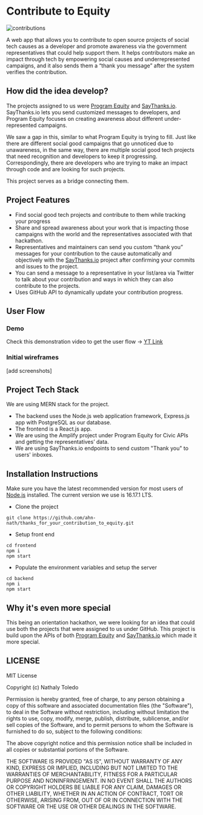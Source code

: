 # Contribute to Equity
![contributions](https://user-images.githubusercontent.com/67247850/192173465-600def16-29e8-4b5b-b338-e94c2705f691.png)

A web app that allows you to contribute to open source projects of social tech causes as a developer and promote awareness via the government representatives that could help support them. It helps contributors make an impact through tech by empowering social causes and underrepresented campaigns, and it also sends them a “thank you message” after the system verifies the contribution. 

## How did the idea develop?

The projects assigned to us were [Program Equity](https://github.com/ProgramEquity) and [SayThanks.io](https://saythanks.io/). SayThanks.io lets you send customized messages to developers, and Program Equity focuses on creating awareness about different under-represented campaigns. 

We saw a gap in this, similar to what Program Equity is trying to fill. Just like there are different social good campaigns that go unnoticed due to unawareness, in the same way, there are multiple social good tech projects that need recognition and developers to keep it progressing. Correspondingly, there are developers who are trying to make an impact through code and are looking for such projects. 


This project serves as a bridge connecting them. 

## Project Features

- Find social good tech projects and contribute to them while tracking your progress
- Share and spread awareness about your work that is impacting those campaigns with the world and the representatives associated with that hackathon. 
- Representatives and maintainers can send you custom “thank you” messages for your contribution to the cause automatically and objectively with the [SayThanks.io](https://saythanks.io/) project after confirming your commits and issues to the project. 
- You can send a message to a representative in your list/area via Twitter to talk about your contribution and ways in which they can also contribute to the projects.
- Uses GitHub API to dynamically update your contribution progress.


## User Flow
### Demo
Check this demonstration video to get the user flow -> [YT Link](https://youtu.be/oMQL1qKpTDo)

### Initial wireframes 
[add screenshots]

## Project Tech Stack

We are using MERN stack for the project. 

- The backend uses the Node.js web application framework, Express.js app with PostgreSQL as our database.
- The frontend is a React.js app.
- We are using the Amplify project under Program Equity for Civic APIs and getting the representatives’ data.
- We are using SayThanks.io endpoints to send custom "Thank you" to users' inboxes.

## Installation Instructions 

Make sure you have the latest recommended version for most users of [Node.js](https://nodejs.org/en/) installed. The current version we use is 16.17.1 LTS. 

- Clone the project
```
git clone https://github.com/ahn-nath/thanks_for_your_contribution_to_equity.git
```

- Setup front end
```
cd frontend 
npm i
npm start
```

- Populate the environment variables and setup the server
```
cd backend 
npm i
npm start
```

## Why it's even more special

This being an orientation hackathon, we were looking for an idea that could use both the projects that were assigned to us under GitHub. This project is build upon the APIs of both [Program Equity](https://github.com/ProgramEquity) and [SayThanks.io](https://saythanks.io/) which made it more special.  


## LICENSE

MIT License

Copyright (c) Nathaly Toledo 

Permission is hereby granted, free of charge, to any person obtaining a copy
of this software and associated documentation files (the "Software"), to deal
in the Software without restriction, including without limitation the rights
to use, copy, modify, merge, publish, distribute, sublicense, and/or sell
copies of the Software, and to permit persons to whom the Software is
furnished to do so, subject to the following conditions:

The above copyright notice and this permission notice shall be included in all
copies or substantial portions of the Software.

THE SOFTWARE IS PROVIDED "AS IS", WITHOUT WARRANTY OF ANY KIND, EXPRESS OR
IMPLIED, INCLUDING BUT NOT LIMITED TO THE WARRANTIES OF MERCHANTABILITY,
FITNESS FOR A PARTICULAR PURPOSE AND NONINFRINGEMENT. IN NO EVENT SHALL THE
AUTHORS OR COPYRIGHT HOLDERS BE LIABLE FOR ANY CLAIM, DAMAGES OR OTHER
LIABILITY, WHETHER IN AN ACTION OF CONTRACT, TORT OR OTHERWISE, ARISING FROM,
OUT OF OR IN CONNECTION WITH THE SOFTWARE OR THE USE OR OTHER DEALINGS IN THE
SOFTWARE.


